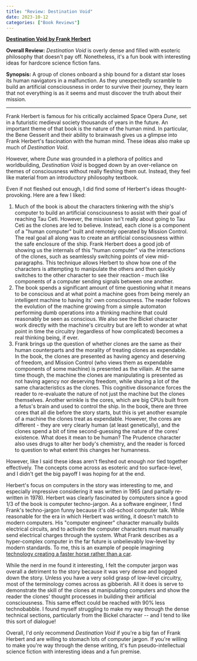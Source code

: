 ```yaml
---
title: "Review: Destination Void"
date: 2023-10-12
categories: ["Book Reviews"]
---
```


**[Destination Void by Frank Herbert](https://www.amazon.com/Destination-Void-Prequel-Pandora-Sequence/dp/1614750459)**

**Overall Review:** _Destination Void_ is overly dense and filled with esoteric philosophy that doesn't pay off. Nonetheless, it's a fun book with interesting ideas for hardcore science fiction fans.

**Synopsis:** A group of clones onboard a ship bound for a distant star loses its human navigators in a malfunction. As they unexpectedly scramble to build an artificial consciousness in order to survive their journey, they learn that not everything is as it seems and must discover the truth about their mission.

---

Frank Herbert is famous for his critically acclaimed Space Opera _Dune_, set in a futuristic medieval society thousands of years in the future. An important theme of that book is the nature of the human mind. In particular, the Bene Gesserit and their ability to brainwash gives us a glimpse into Frank Herbert's fascination with the human mind. These ideas also make up much of _Destination Void_.

However, where _Dune_ was grounded in a plethora of politics and worldbuilding, _Destination Void_ is bogged down by an over-reliance on themes of consciousness without really fleshing them out. Instead, they feel like material from an introductory philosophy textbook.

Even if not fleshed out enough, I did find some of Herbert's ideas thought-provoking. Here are a few I liked:
1. Much of the book is about the characters tinkering with the ship's computer to build an artificial consciousness to assist with their goal of reaching Tau Ceti. However, the mission isn't really about going to Tau Ceti as the clones are led to believe. Instead, each clone is a component of a "human computer" built and remotely operated by Mission Control. The real goal all along was to create an artificial consciousness within the safe enclosure of the ship. Frank Herbert does a good job of showing us the internals of this "human computer" via the interactions of the clones, such as seamlessly switching points of view mid-paragraphs. This technique allows Herbert to show how one of the characters is attempting to manipulate the others and then quickly switches to the other character to see their reaction - much like components of a computer sending signals between one another.
2. The book spends a significant amount of time questioning what it means to be conscious and at what point a machine goes from being merely an intelligent machine to having its' own consciousness. The reader follows the evolution of the machine growing from a simple automaton performing dumb operations into a thinking machine that could reasonably be seen as conscious. We also see the Bickel character work directly with the machine's circuitry but are left to wonder at what point in time the circuitry (regardless of how complicated) becomes a real thinking being, if ever.
3. Frank brings up the question of whether clones are the same as their human counterparts and the morality of treating clones as expendable. In the book, the clones are presented as having agency and deserving of freedom, and Mission Control (who views them as expendable components of some machine) is presented as the villain. At the same time though, the machine the clones are manipulating is presented as not having agency nor deserving freedom, while sharing a lot of the same characteristics as the clones. This cognitive dissonance forces the reader to re-evaluate the nature of not just the machine but the clones themselves. Another wrinkle is the cores, which are big CPUs built from a fetus's brain and used to control the ship. In the book, there are three cores that all die before the story starts, but this is yet another example of a machine the clones treat as expendable. However, the cores are different - they are very clearly human (at least genetically), and the clones spend a bit of time second-guessing the nature of the cores' existence. What does it mean to be human? The Prudence character also uses drugs to alter her body's chemistry, and the reader is forced to question to what extent this changes her humanness.

However, like I said these ideas aren't fleshed out enough nor tied together effectively. The concepts come across as esoteric and too surface-level, and I didn't get the big payoff I was hoping for at the end.

Herbert's focus on computers in the story was interesting to me, and especially impressive considering it was written in 1965 (and partially re-written in 1978). Herbert was clearly fascinated by computers since a good 1/3 of the book is computer techno-jargon. As a software engineer, I find Frank's techno-jargon funny because it's old-school computer talk. While reasonable for the era in which Herbert was writing, it doesn't match to modern computers. His "computer engineer" character manually builds electrical circuits, and to activate the computer characters must manually send electrical charges through the system. What Frank describes as a hyper-complex computer in the far future is unbelievably low-level by modern standards. To me, this is an example of people imagining [technology creating a faster horse rather than a car](https://hbr.org/2011/08/henry-ford-never-said-the-fast).

While the nerd in me found it interesting, I felt the computer jargon was overall a detriment to the story because it was very dense and bogged down the story. Unless you have a very solid grasp of low-level circuitry, most of the terminology comes across as gibberish. All it does is serve to demonstrate the skill of the clones at manipulating computers and show the reader the clones' thought processes in building their artificial consciousness. This same effect could be reached with 90% less technobabble. I found myself struggling to make my way through the dense technical sections, particularly from the Bickel character -- and I tend to like this sort of dialogue!

Overall, I'd only recommend _Destination Void_ if you're a big fan of Frank Herbert and are willing to stomach lots of computer jargon. If you're willing to make you're way through the dense writing, it's fun pseudo-intellectual science fiction with interesting ideas and a fun premise.